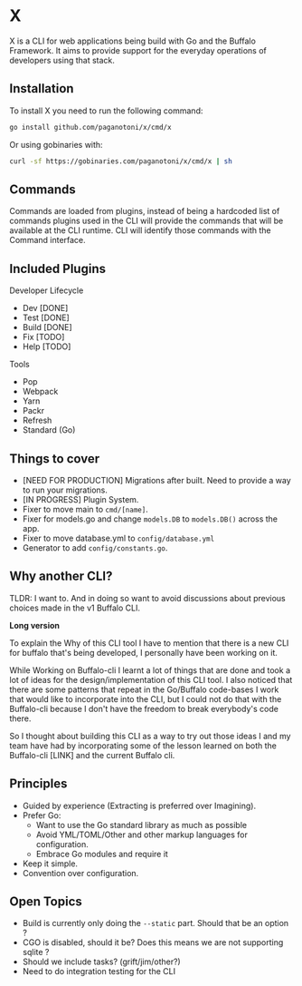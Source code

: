 # X

X is a CLI for web applications being build with Go and the Buffalo Framework. It aims to provide support for the everyday operations of developers using that stack.

## Installation

To install X you need to run the following command:

```sh
go install github.com/paganotoni/x/cmd/x
```

Or using gobinaries with:

```sh
curl -sf https://gobinaries.com/paganotoni/x/cmd/x | sh
```

## Commands

Commands are loaded from plugins, instead of being a hardcoded list of commands plugins used in the CLI will provide the commands that will be available at the CLI runtime. CLI will identify those commands with the Command interface.

## Included Plugins

Developer Lifecycle

- Dev [DONE]
- Test [DONE]
- Build [DONE]
- Fix [TODO]
- Help [TODO]

Tools

- Pop
- Webpack
- Yarn
- Packr
- Refresh
- Standard (Go)

## Things to cover

- [NEED FOR PRODUCTION] Migrations after built. Need to provide a way to run your migrations.
- [IN PROGRESS] Plugin System.
- Fixer to move main to `cmd/[name]`.
- Fixer for models.go and change `models.DB` to `models.DB()` across the app.
- Fixer to move database.yml to `config/database.yml`
- Generator to add `config/constants.go`.


## Why another CLI?

TLDR: I want to. And in doing so want to avoid discussions about previous choices made in the v1 Buffalo CLI.

**Long version**

To explain the Why of this CLI tool I have to mention that there is a new CLI for buffalo that's being developed, I personally have been working on it.

While Working on Buffalo-cli I learnt a lot of things that are done and took a lot of ideas for the design/implementation of this CLI tool. I also noticed that there are some patterns that repeat in the Go/Buffalo code-bases I work that would like to incorporate into the CLI, but I could not do that with the Buffalo-cli because I don't have the freedom to break everybody's code there.

So I thought about building this CLI as a way to try out those ideas I and my team have had by incorporating some of the lesson learned on both the Buffalo-cli [LINK] and the current Buffalo cli.

## Principles

- Guided by experience (Extracting is preferred over Imagining).
- Prefer Go: 
    - Want to use the Go standard library as much as possible
    - Avoid YML/TOML/Other and other markup languages for configuration.
    - Embrace Go modules and require it
- Keep it simple.
- Convention over configuration.

## Open Topics

- Build is currently only doing the `--static` part. Should that be an option ?
- CGO is disabled, should it be? Does this means we are not supporting sqlite ?
- Should we include tasks? (grift/jim/other?)
- Need to do integration testing for the CLI

